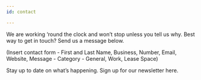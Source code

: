 ```yaml
---
id: contact

---
```


We are working ‘round the clock and won’t stop unless you tell us why. Best way to get in touch? Send us a message below.

(Insert contact form - First and Last Name, Business, Number, Email, Website, Message - Category - General, Work, Lease Space)

Stay up to date on what’s happening. Sign up for our newsletter here.

